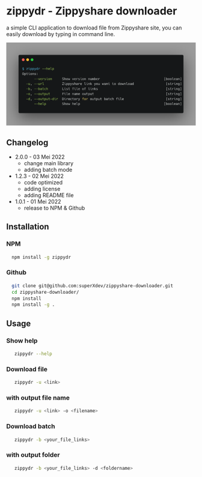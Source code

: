 # zippydr - Zippyshare downloader

a simple CLI application to download file from Zippyshare site, you can easily download by typing in command line.

![preview](https://github.com/superXdev/zippyshare-downloader/blob/main/preview.png?raw=true)


## Changelog
- 2.0.0 - 03 Mei 2022
  - change main library
  - adding batch mode
- 1.2.3 - 02 Mei 2022
  - code optimized
  - adding license
  - adding README file
- 1.0.1 - 01 Mei 2022
  - release to NPM & Github

## Installation

### NPM
```bash
  npm install -g zippydr
```

### Github
```bash
  git clone git@github.com:superXdev/zippyshare-downloader.git
  cd zippyshare-downloader/
  npm install
  npm install -g .
```

## Usage

### Show help
```bash
   zippydr --help
```

### Download file
```bash
   zippydr -u <link>
```

### with output file name
```bash
   zippydr -u <link> -o <filename>
```

### Download batch
```bash
   zippydr -b <your_file_links>
```

### with output folder
```bash
   zippydr -b <your_file_links> -d <foldername>
```